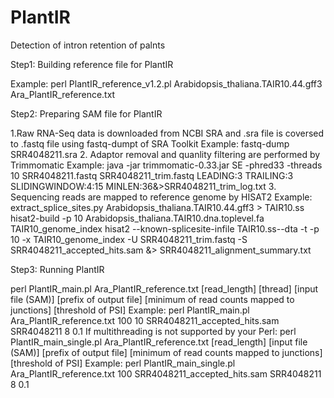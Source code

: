 # PlantIR
Detection of intron retention of palnts

Step1: Building reference file for PlantIR

Example:
perl PlantIR_reference_v1.2.pl Arabidopsis_thaliana.TAIR10.44.gff3 Ara_PlantIR_reference.txt

Step2: Preparing SAM file for PlantIR

1.Raw RNA-Seq data is downloaded from NCBI SRA and .sra file is coversed to .fastq file using fastq-dumpt of SRA Toolkit
Example:
fastq-dump SRR4048211.sra
2. Adaptor removal and quanlity filtering are performed by Trimmomatic
Example:
java -jar trimmomatic-0.33.jar SE -phred33 -threads 10 SRR4048211.fastq SRR4048211_trim.fastq LEADING:3 TRAILING:3 SLIDINGWINDOW:4:15 MINLEN:36&>SRR4048211_trim_log.txt
3. Sequencing reads are mapped to reference genome by HISAT2
Example:
extract_splice_sites.py Arabidopsis_thaliana.TAIR10.44.gff3 > TAIR10.ss
hisat2-build -p 10 Arabidopsis_thaliana.TAIR10.dna.toplevel.fa TAIR10_genome_index
hisat2 --known-splicesite-infile TAIR10.ss--dta -t -p 10 -x TAIR10_genome_index -U SRR4048211_trim.fastq -S SRR4048211_accepted_hits.sam &> SRR4048211_alignment_summary.txt

Step3: Running PlantIR

perl PlantIR_main.pl Ara_PlantIR_reference.txt [read_length] [thread] [input file (SAM)] [prefix of output file] [minimum of read counts mapped to junctions] [threshold of PSI]
Example:
perl PlantIR_main.pl Ara_PlantIR_reference.txt 100 10 SRR4048211_accepted_hits.sam SRR4048211 8 0.1
If multithreading is not supported by your Perl:
perl PlantIR_main_single.pl Ara_PlantIR_reference.txt [read_length] [input file (SAM)] [prefix of output file] [minimum of read counts mapped to junctions] [threshold of PSI]
Example:
perl PlantIR_main_single.pl Ara_PlantIR_reference.txt 100 SRR4048211_accepted_hits.sam SRR4048211 8 0.1
